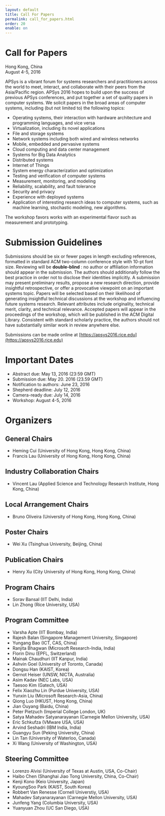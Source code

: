 ```yaml
---
layout: default
title: Call For Papers
permalink: call_for_papers.html
order: 20 
enable: on
---
```


<!---
Date: 28 Feb 2016
Author: Jingyu Yang
Purpose: To build a website for APSys 2016 for Dr. Cui.
Copy From: Takahiro, who is the author of APSys2015.
Last Modified: 7 May 2016
--->

# Call for Papers

<div class="align-right sub-title">Hong Kong, China</div>
<div class="align-right sub-title">August 4-5, 2016</div>

APSys is a vibrant forum for systems researchers and practitioners across the world to meet, interact, and collaborate with their peers from the Asia/Pacific region. APSys 2016 hopes to build upon the success of previous APSys conferences, and put together a set of quality papers in computer systems. We solicit papers in the broad areas of computer systems, including (but not limited to) the following topics:

* Operating systems, their interaction with hardware architecture and programming languages, and vice versa
* Virtualization, including its novel applications
* File and storage systems
* Network systems including both wired and wireless networks
* Mobile, embedded and pervasive systems
* Cloud computing and data center management
* Systems for Big Data Analytics 
* Distributed systems
* Internet of Things
* System energy characterization and optimization 
* Testing and verification of computer systems
* Measurement, monitoring, and modeling
* Reliability, scalability, and fault tolerance
* Security and privacy
* Experience with deployed systems
* Application of interesting research ideas to computer systems, such as machine learning, stochastic modeling, new algorithms.

The workshop favors works with an experimental flavor such as measurement and prototyping.

# Submission Guidelines

Submissions should be six or fewer pages in length excluding references, formatted in standard ACM two-column conference style with 10-pt font size. Reviewing will be <b>double-blind</b> : no author or affiliation information should appear in the submission. The authors should additionally follow the best practice in order not to disclose their identities implicitly. A submission may present preliminary results, propose a new research direction, provide insightful retrospective, or offer a provocative viewpoint on an important systems topic. Papers will be selected based on their likelihood of generating insightful technical discussions at the workshop and influencing future systems research. Relevant attributes include originality, technical merit, clarity, and technical relevance. Accepted papers will appear in the proceedings of the workshop, which will be published in the ACM Digital Library. Consistent with standard scholarly practice, the authors should not have substantially similar work in review anywhere else.

Submissions can be made online at [https://apsys2016.rice.edu](https://apsys2016.rice.edu)

# Important Dates

* Abstract due: May 13, 2016 (23:59 GMT)
* Submission due: May 20. 2016 (23.59 GMT)
* Notification to authors: June 23, 2016
* Shepherd deadline: July 12, 2016
* Camera-ready due: July 14, 2016
* Workshop: August 4-5, 2016

# Organizers

## General Chairs

* Heming Cui (University of Hong Kong, Hong Kong, China)
* Francis Lau (University of Hong Kong, Hong Kong, China)

## Industry Collaboration Chairs

* Vincent Lau (Applied Science and Technology Research Institute, Hong Kong, China)

## Local Arrangement Chairs

* Bruno Oliveira (University of Hong Kong, Hong Kong, China)

## Poster Chairs

* Wei Xu (Tsinghua University, Beijing, China)

## Publication Chairs

* Henry Xu (City University of Hong Kong, Hong Kong, China)

## Program Chairs

* Sorav Bansal (IIT Delhi, India)
* Lin Zhong (Rice University, USA)

## Program Committee

* Varsha Apte (IIT Bombay, India)
* Rajesh Balan (Singapore Management University, Singapore)
* Yungang Bao (ICT, CAS, China)
* Ranjita Bhagwan (Microsoft Research-India, India)
* Florin Dinu (EPFL, Switzerland)
* Mainak Chaudhuri (IIT Kanpur, India)
* Ashvin Goel (University of Toronto, Canada)
* Dongsu Han (KAIST, Korea)
* Gernot Heiser (UNSW, NICTA, Australia)
* Asim Kadav (NEC Labs, USA)
* Taesoo Kim (Gatech, USA)
* Felix Xiaozhu Lin (Purdue University, USA)
* Yunxin Liu (Microsoft Research-Asia, China)
* Qiong Luo (HKUST, Hong Kong, China)
* Jian Ouyang (Baidu, China)
* Peter Pietzuch (Imperial College London, UK)
* Satya Mahadev Satyanarayanan (Carnegie Mellon University, USA)
* Eric Schkufza (VMware USA, USA)
* Arvind Seshadri (IBM India, India)
* Guangyu Sun (Peking University, China)
* Lin Tan (University of Waterloo, Canada)
* Xi Wang (University of Washington, USA)

## Steering Committee

* Lorenzo Alvisi (University of Texas at Austin, USA, Co-Chair)
* Haibo Chen (Shanghai Jiao Tong University, China, Co-Chair)
* Kenji Kono (Keio University, Japan)
* KyoungSoo Park (KAIST, South Korea)
* Robbert Van Renesse (Cornell Universtiy, USA)
* Mahadev Satyanarayanan (Carnegie Mellon University, USA)
* Junfeng Yang (Columbia University, USA)
* Yuanyuan Zhou (UC San Diego, USA)
